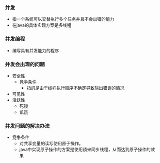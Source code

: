 ### 并发
- 指一个系统可以交替执行多个任务并且不会出错的能力
- 在java的具体实现方案是多线程
### 并发编程
- 编写具有并发能力的程序
### 并发会出现的问题
- 安全性
    - 竞争条件
        - 指的是由于线程执行顺序不确定导致输出错误的情况
- 可见性
- 活跃性
    - 死锁
    - 饥饿 
    
### 并发问题的解决办法
- 竞争条件
    - 对共享变量的读写使用原子操作。
    - java中实现原子操作的方案是使用锁来同步线程，从而达到原子操作的效果